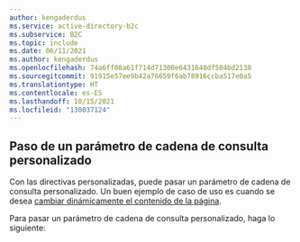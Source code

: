 ```yaml
---
author: kengaderdus
ms.service: active-directory-b2c
ms.subservice: B2C
ms.topic: include
ms.date: 06/11/2021
ms.author: kengaderdus
ms.openlocfilehash: 74a6ff08a61f714d71300e6431648df504bd2138
ms.sourcegitcommit: 91915e57ee9b42a76659f6ab78916ccba517e0a5
ms.translationtype: HT
ms.contentlocale: es-ES
ms.lasthandoff: 10/15/2021
ms.locfileid: "130037124"
---
```

## <a name="pass-a-custom-query-string-parameter"></a>Paso de un parámetro de cadena de consulta personalizado

Con las directivas personalizadas, puede pasar un parámetro de cadena de consulta personalizado. Un buen ejemplo de caso de uso es cuando se desea [cambiar dinámicamente el contenido de la página](../articles/active-directory-b2c/customize-ui-with-html.md?pivots=b2c-custom-policy#configure-dynamic-custom-page-content-uri).

Para pasar un parámetro de cadena de consulta personalizado, haga lo siguiente: